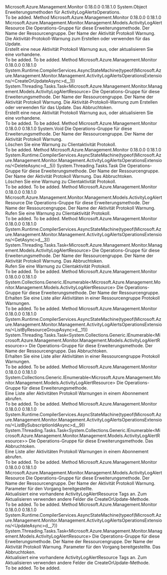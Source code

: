 <Type Name="ActivityLogAlertsOperationsExtensions" FullName="Microsoft.Azure.Management.Monitor.Management.ActivityLogAlertsOperationsExtensions">
  <TypeSignature Language="C#" Value="public static class ActivityLogAlertsOperationsExtensions" />
  <TypeSignature Language="ILAsm" Value=".class public auto ansi abstract sealed beforefieldinit ActivityLogAlertsOperationsExtensions extends System.Object" />
  <TypeSignature Language="DocId" Value="T:Microsoft.Azure.Management.Monitor.Management.ActivityLogAlertsOperationsExtensions" />
  <TypeSignature Language="VB.NET" Value="Public Module ActivityLogAlertsOperationsExtensions" />
  <TypeSignature Language="F#" Value="type ActivityLogAlertsOperationsExtensions = class" />
  <AssemblyInfo>
    <AssemblyName>Microsoft.Azure.Management.Monitor</AssemblyName>
    <AssemblyVersion>0.18.0.0</AssemblyVersion>
    <AssemblyVersion>0.18.1.0</AssemblyVersion>
  </AssemblyInfo>
  <Base>
    <BaseTypeName>System.Object</BaseTypeName>
  </Base>
  <Interfaces />
  <Docs>
    <summary>
            Erweiterungsmethoden für ActivityLogAlertsOperations.
            </summary>
    <remarks>To be added.</remarks>
  </Docs>
  <Members>
    <Member MemberName="CreateOrUpdate">
      <MemberSignature Language="C#" Value="public static Microsoft.Azure.Management.Monitor.Management.Models.ActivityLogAlertResource CreateOrUpdate (this Microsoft.Azure.Management.Monitor.Management.IActivityLogAlertsOperations operations, string resourceGroupName, string activityLogAlertName, Microsoft.Azure.Management.Monitor.Management.Models.ActivityLogAlertResource activityLogAlert);" />
      <MemberSignature Language="ILAsm" Value=".method public static hidebysig class Microsoft.Azure.Management.Monitor.Management.Models.ActivityLogAlertResource CreateOrUpdate(class Microsoft.Azure.Management.Monitor.Management.IActivityLogAlertsOperations operations, string resourceGroupName, string activityLogAlertName, class Microsoft.Azure.Management.Monitor.Management.Models.ActivityLogAlertResource activityLogAlert) cil managed" />
      <MemberSignature Language="DocId" Value="M:Microsoft.Azure.Management.Monitor.Management.ActivityLogAlertsOperationsExtensions.CreateOrUpdate(Microsoft.Azure.Management.Monitor.Management.IActivityLogAlertsOperations,System.String,System.String,Microsoft.Azure.Management.Monitor.Management.Models.ActivityLogAlertResource)" />
      <MemberSignature Language="VB.NET" Value="&lt;Extension()&gt;&#xA;Public Function CreateOrUpdate (operations As IActivityLogAlertsOperations, resourceGroupName As String, activityLogAlertName As String, activityLogAlert As ActivityLogAlertResource) As ActivityLogAlertResource" />
      <MemberSignature Language="F#" Value="static member CreateOrUpdate : Microsoft.Azure.Management.Monitor.Management.IActivityLogAlertsOperations * string * string * Microsoft.Azure.Management.Monitor.Management.Models.ActivityLogAlertResource -&gt; Microsoft.Azure.Management.Monitor.Management.Models.ActivityLogAlertResource" Usage="Microsoft.Azure.Management.Monitor.Management.ActivityLogAlertsOperationsExtensions.CreateOrUpdate (operations, resourceGroupName, activityLogAlertName, activityLogAlert)" />
      <MemberType>Method</MemberType>
      <AssemblyInfo>
        <AssemblyName>Microsoft.Azure.Management.Monitor</AssemblyName>
        <AssemblyVersion>0.18.0.0</AssemblyVersion>
        <AssemblyVersion>0.18.1.0</AssemblyVersion>
      </AssemblyInfo>
      <ReturnValue>
        <ReturnType>Microsoft.Azure.Management.Monitor.Management.Models.ActivityLogAlertResource</ReturnType>
      </ReturnValue>
      <Parameters>
        <Parameter Name="operations" Type="Microsoft.Azure.Management.Monitor.Management.IActivityLogAlertsOperations" RefType="this" />
        <Parameter Name="resourceGroupName" Type="System.String" />
        <Parameter Name="activityLogAlertName" Type="System.String" />
        <Parameter Name="activityLogAlert" Type="Microsoft.Azure.Management.Monitor.Management.Models.ActivityLogAlertResource" />
      </Parameters>
      <Docs>
        <param name="operations">
            Die Operations-Gruppe für diese Erweiterungsmethode.
            </param>
        <param name="resourceGroupName">
            Der Name der Ressourcengruppe.
            </param>
        <param name="activityLogAlertName">
            Der Name der Aktivität Protokoll Warnung.
            </param>
        <param name="activityLogAlert">
            Die Aktivität-Protokoll-Warnung zum Erstellen oder verwenden für das Update.
            </param>
        <summary>
            Erstellt eine neue Aktivität Protokoll Warnung aus, oder aktualisieren Sie eine vorhandene.
            </summary>
        <returns>To be added.</returns>
        <remarks>To be added.</remarks>
      </Docs>
    </Member>
    <Member MemberName="CreateOrUpdateAsync">
      <MemberSignature Language="C#" Value="public static System.Threading.Tasks.Task&lt;Microsoft.Azure.Management.Monitor.Management.Models.ActivityLogAlertResource&gt; CreateOrUpdateAsync (this Microsoft.Azure.Management.Monitor.Management.IActivityLogAlertsOperations operations, string resourceGroupName, string activityLogAlertName, Microsoft.Azure.Management.Monitor.Management.Models.ActivityLogAlertResource activityLogAlert, System.Threading.CancellationToken cancellationToken = null);" />
      <MemberSignature Language="ILAsm" Value=".method public static hidebysig class System.Threading.Tasks.Task`1&lt;class Microsoft.Azure.Management.Monitor.Management.Models.ActivityLogAlertResource&gt; CreateOrUpdateAsync(class Microsoft.Azure.Management.Monitor.Management.IActivityLogAlertsOperations operations, string resourceGroupName, string activityLogAlertName, class Microsoft.Azure.Management.Monitor.Management.Models.ActivityLogAlertResource activityLogAlert, valuetype System.Threading.CancellationToken cancellationToken) cil managed" />
      <MemberSignature Language="DocId" Value="M:Microsoft.Azure.Management.Monitor.Management.ActivityLogAlertsOperationsExtensions.CreateOrUpdateAsync(Microsoft.Azure.Management.Monitor.Management.IActivityLogAlertsOperations,System.String,System.String,Microsoft.Azure.Management.Monitor.Management.Models.ActivityLogAlertResource,System.Threading.CancellationToken)" />
      <MemberSignature Language="F#" Value="static member CreateOrUpdateAsync : Microsoft.Azure.Management.Monitor.Management.IActivityLogAlertsOperations * string * string * Microsoft.Azure.Management.Monitor.Management.Models.ActivityLogAlertResource * System.Threading.CancellationToken -&gt; System.Threading.Tasks.Task&lt;Microsoft.Azure.Management.Monitor.Management.Models.ActivityLogAlertResource&gt;" Usage="Microsoft.Azure.Management.Monitor.Management.ActivityLogAlertsOperationsExtensions.CreateOrUpdateAsync (operations, resourceGroupName, activityLogAlertName, activityLogAlert, cancellationToken)" />
      <MemberType>Method</MemberType>
      <AssemblyInfo>
        <AssemblyName>Microsoft.Azure.Management.Monitor</AssemblyName>
        <AssemblyVersion>0.18.0.0</AssemblyVersion>
        <AssemblyVersion>0.18.1.0</AssemblyVersion>
      </AssemblyInfo>
      <Attributes>
        <Attribute>
          <AttributeName>System.Runtime.CompilerServices.AsyncStateMachine(typeof(Microsoft.Azure.Management.Monitor.Management.ActivityLogAlertsOperationsExtensions/&lt;CreateOrUpdateAsync&gt;d__1))</AttributeName>
        </Attribute>
      </Attributes>
      <ReturnValue>
        <ReturnType>System.Threading.Tasks.Task&lt;Microsoft.Azure.Management.Monitor.Management.Models.ActivityLogAlertResource&gt;</ReturnType>
      </ReturnValue>
      <Parameters>
        <Parameter Name="operations" Type="Microsoft.Azure.Management.Monitor.Management.IActivityLogAlertsOperations" RefType="this" />
        <Parameter Name="resourceGroupName" Type="System.String" />
        <Parameter Name="activityLogAlertName" Type="System.String" />
        <Parameter Name="activityLogAlert" Type="Microsoft.Azure.Management.Monitor.Management.Models.ActivityLogAlertResource" />
        <Parameter Name="cancellationToken" Type="System.Threading.CancellationToken" />
      </Parameters>
      <Docs>
        <param name="operations">
            Die Operations-Gruppe für diese Erweiterungsmethode.
            </param>
        <param name="resourceGroupName">
            Der Name der Ressourcengruppe.
            </param>
        <param name="activityLogAlertName">
            Der Name der Aktivität Protokoll Warnung.
            </param>
        <param name="activityLogAlert">
            Die Aktivität-Protokoll-Warnung zum Erstellen oder verwenden für das Update.
            </param>
        <param name="cancellationToken">
            Das Abbruchtoken.
            </param>
        <summary>
            Erstellt eine neue Aktivität Protokoll Warnung aus, oder aktualisieren Sie eine vorhandene.
            </summary>
        <returns>To be added.</returns>
        <remarks>To be added.</remarks>
      </Docs>
    </Member>
    <Member MemberName="Delete">
      <MemberSignature Language="C#" Value="public static void Delete (this Microsoft.Azure.Management.Monitor.Management.IActivityLogAlertsOperations operations, string resourceGroupName, string activityLogAlertName);" />
      <MemberSignature Language="ILAsm" Value=".method public static hidebysig void Delete(class Microsoft.Azure.Management.Monitor.Management.IActivityLogAlertsOperations operations, string resourceGroupName, string activityLogAlertName) cil managed" />
      <MemberSignature Language="DocId" Value="M:Microsoft.Azure.Management.Monitor.Management.ActivityLogAlertsOperationsExtensions.Delete(Microsoft.Azure.Management.Monitor.Management.IActivityLogAlertsOperations,System.String,System.String)" />
      <MemberSignature Language="VB.NET" Value="&lt;Extension()&gt;&#xA;Public Sub Delete (operations As IActivityLogAlertsOperations, resourceGroupName As String, activityLogAlertName As String)" />
      <MemberSignature Language="F#" Value="static member Delete : Microsoft.Azure.Management.Monitor.Management.IActivityLogAlertsOperations * string * string -&gt; unit" Usage="Microsoft.Azure.Management.Monitor.Management.ActivityLogAlertsOperationsExtensions.Delete (operations, resourceGroupName, activityLogAlertName)" />
      <MemberType>Method</MemberType>
      <AssemblyInfo>
        <AssemblyName>Microsoft.Azure.Management.Monitor</AssemblyName>
        <AssemblyVersion>0.18.0.0</AssemblyVersion>
        <AssemblyVersion>0.18.1.0</AssemblyVersion>
      </AssemblyInfo>
      <ReturnValue>
        <ReturnType>System.Void</ReturnType>
      </ReturnValue>
      <Parameters>
        <Parameter Name="operations" Type="Microsoft.Azure.Management.Monitor.Management.IActivityLogAlertsOperations" RefType="this" />
        <Parameter Name="resourceGroupName" Type="System.String" />
        <Parameter Name="activityLogAlertName" Type="System.String" />
      </Parameters>
      <Docs>
        <param name="operations">
            Die Operations-Gruppe für diese Erweiterungsmethode.
            </param>
        <param name="resourceGroupName">
            Der Name der Ressourcengruppe.
            </param>
        <param name="activityLogAlertName">
            Der Name der Aktivität Protokoll Warnung.
            </param>
        <summary>
            Löschen Sie eine Warnung zu Clientaktivität Protokoll.
            </summary>
        <remarks>To be added.</remarks>
      </Docs>
    </Member>
    <Member MemberName="DeleteAsync">
      <MemberSignature Language="C#" Value="public static System.Threading.Tasks.Task DeleteAsync (this Microsoft.Azure.Management.Monitor.Management.IActivityLogAlertsOperations operations, string resourceGroupName, string activityLogAlertName, System.Threading.CancellationToken cancellationToken = null);" />
      <MemberSignature Language="ILAsm" Value=".method public static hidebysig class System.Threading.Tasks.Task DeleteAsync(class Microsoft.Azure.Management.Monitor.Management.IActivityLogAlertsOperations operations, string resourceGroupName, string activityLogAlertName, valuetype System.Threading.CancellationToken cancellationToken) cil managed" />
      <MemberSignature Language="DocId" Value="M:Microsoft.Azure.Management.Monitor.Management.ActivityLogAlertsOperationsExtensions.DeleteAsync(Microsoft.Azure.Management.Monitor.Management.IActivityLogAlertsOperations,System.String,System.String,System.Threading.CancellationToken)" />
      <MemberSignature Language="F#" Value="static member DeleteAsync : Microsoft.Azure.Management.Monitor.Management.IActivityLogAlertsOperations * string * string * System.Threading.CancellationToken -&gt; System.Threading.Tasks.Task" Usage="Microsoft.Azure.Management.Monitor.Management.ActivityLogAlertsOperationsExtensions.DeleteAsync (operations, resourceGroupName, activityLogAlertName, cancellationToken)" />
      <MemberType>Method</MemberType>
      <AssemblyInfo>
        <AssemblyName>Microsoft.Azure.Management.Monitor</AssemblyName>
        <AssemblyVersion>0.18.0.0</AssemblyVersion>
        <AssemblyVersion>0.18.1.0</AssemblyVersion>
      </AssemblyInfo>
      <Attributes>
        <Attribute>
          <AttributeName>System.Runtime.CompilerServices.AsyncStateMachine(typeof(Microsoft.Azure.Management.Monitor.Management.ActivityLogAlertsOperationsExtensions/&lt;DeleteAsync&gt;d__5))</AttributeName>
        </Attribute>
      </Attributes>
      <ReturnValue>
        <ReturnType>System.Threading.Tasks.Task</ReturnType>
      </ReturnValue>
      <Parameters>
        <Parameter Name="operations" Type="Microsoft.Azure.Management.Monitor.Management.IActivityLogAlertsOperations" RefType="this" />
        <Parameter Name="resourceGroupName" Type="System.String" />
        <Parameter Name="activityLogAlertName" Type="System.String" />
        <Parameter Name="cancellationToken" Type="System.Threading.CancellationToken" />
      </Parameters>
      <Docs>
        <param name="operations">
            Die Operations-Gruppe für diese Erweiterungsmethode.
            </param>
        <param name="resourceGroupName">
            Der Name der Ressourcengruppe.
            </param>
        <param name="activityLogAlertName">
            Der Name der Aktivität Protokoll Warnung.
            </param>
        <param name="cancellationToken">
            Das Abbruchtoken.
            </param>
        <summary>
            Löschen Sie eine Warnung zu Clientaktivität Protokoll.
            </summary>
        <returns>To be added.</returns>
        <remarks>To be added.</remarks>
      </Docs>
    </Member>
    <Member MemberName="Get">
      <MemberSignature Language="C#" Value="public static Microsoft.Azure.Management.Monitor.Management.Models.ActivityLogAlertResource Get (this Microsoft.Azure.Management.Monitor.Management.IActivityLogAlertsOperations operations, string resourceGroupName, string activityLogAlertName);" />
      <MemberSignature Language="ILAsm" Value=".method public static hidebysig class Microsoft.Azure.Management.Monitor.Management.Models.ActivityLogAlertResource Get(class Microsoft.Azure.Management.Monitor.Management.IActivityLogAlertsOperations operations, string resourceGroupName, string activityLogAlertName) cil managed" />
      <MemberSignature Language="DocId" Value="M:Microsoft.Azure.Management.Monitor.Management.ActivityLogAlertsOperationsExtensions.Get(Microsoft.Azure.Management.Monitor.Management.IActivityLogAlertsOperations,System.String,System.String)" />
      <MemberSignature Language="VB.NET" Value="&lt;Extension()&gt;&#xA;Public Function Get (operations As IActivityLogAlertsOperations, resourceGroupName As String, activityLogAlertName As String) As ActivityLogAlertResource" />
      <MemberSignature Language="F#" Value="static member Get : Microsoft.Azure.Management.Monitor.Management.IActivityLogAlertsOperations * string * string -&gt; Microsoft.Azure.Management.Monitor.Management.Models.ActivityLogAlertResource" Usage="Microsoft.Azure.Management.Monitor.Management.ActivityLogAlertsOperationsExtensions.Get (operations, resourceGroupName, activityLogAlertName)" />
      <MemberType>Method</MemberType>
      <AssemblyInfo>
        <AssemblyName>Microsoft.Azure.Management.Monitor</AssemblyName>
        <AssemblyVersion>0.18.0.0</AssemblyVersion>
        <AssemblyVersion>0.18.1.0</AssemblyVersion>
      </AssemblyInfo>
      <ReturnValue>
        <ReturnType>Microsoft.Azure.Management.Monitor.Management.Models.ActivityLogAlertResource</ReturnType>
      </ReturnValue>
      <Parameters>
        <Parameter Name="operations" Type="Microsoft.Azure.Management.Monitor.Management.IActivityLogAlertsOperations" RefType="this" />
        <Parameter Name="resourceGroupName" Type="System.String" />
        <Parameter Name="activityLogAlertName" Type="System.String" />
      </Parameters>
      <Docs>
        <param name="operations">
            Die Operations-Gruppe für diese Erweiterungsmethode.
            </param>
        <param name="resourceGroupName">
            Der Name der Ressourcengruppe.
            </param>
        <param name="activityLogAlertName">
            Der Name der Aktivität Protokoll Warnung.
            </param>
        <summary>
            Rufen Sie eine Warnung zu Clientaktivität Protokoll.
            </summary>
        <returns>To be added.</returns>
        <remarks>To be added.</remarks>
      </Docs>
    </Member>
    <Member MemberName="GetAsync">
      <MemberSignature Language="C#" Value="public static System.Threading.Tasks.Task&lt;Microsoft.Azure.Management.Monitor.Management.Models.ActivityLogAlertResource&gt; GetAsync (this Microsoft.Azure.Management.Monitor.Management.IActivityLogAlertsOperations operations, string resourceGroupName, string activityLogAlertName, System.Threading.CancellationToken cancellationToken = null);" />
      <MemberSignature Language="ILAsm" Value=".method public static hidebysig class System.Threading.Tasks.Task`1&lt;class Microsoft.Azure.Management.Monitor.Management.Models.ActivityLogAlertResource&gt; GetAsync(class Microsoft.Azure.Management.Monitor.Management.IActivityLogAlertsOperations operations, string resourceGroupName, string activityLogAlertName, valuetype System.Threading.CancellationToken cancellationToken) cil managed" />
      <MemberSignature Language="DocId" Value="M:Microsoft.Azure.Management.Monitor.Management.ActivityLogAlertsOperationsExtensions.GetAsync(Microsoft.Azure.Management.Monitor.Management.IActivityLogAlertsOperations,System.String,System.String,System.Threading.CancellationToken)" />
      <MemberSignature Language="F#" Value="static member GetAsync : Microsoft.Azure.Management.Monitor.Management.IActivityLogAlertsOperations * string * string * System.Threading.CancellationToken -&gt; System.Threading.Tasks.Task&lt;Microsoft.Azure.Management.Monitor.Management.Models.ActivityLogAlertResource&gt;" Usage="Microsoft.Azure.Management.Monitor.Management.ActivityLogAlertsOperationsExtensions.GetAsync (operations, resourceGroupName, activityLogAlertName, cancellationToken)" />
      <MemberType>Method</MemberType>
      <AssemblyInfo>
        <AssemblyName>Microsoft.Azure.Management.Monitor</AssemblyName>
        <AssemblyVersion>0.18.0.0</AssemblyVersion>
        <AssemblyVersion>0.18.1.0</AssemblyVersion>
      </AssemblyInfo>
      <Attributes>
        <Attribute>
          <AttributeName>System.Runtime.CompilerServices.AsyncStateMachine(typeof(Microsoft.Azure.Management.Monitor.Management.ActivityLogAlertsOperationsExtensions/&lt;GetAsync&gt;d__3))</AttributeName>
        </Attribute>
      </Attributes>
      <ReturnValue>
        <ReturnType>System.Threading.Tasks.Task&lt;Microsoft.Azure.Management.Monitor.Management.Models.ActivityLogAlertResource&gt;</ReturnType>
      </ReturnValue>
      <Parameters>
        <Parameter Name="operations" Type="Microsoft.Azure.Management.Monitor.Management.IActivityLogAlertsOperations" RefType="this" />
        <Parameter Name="resourceGroupName" Type="System.String" />
        <Parameter Name="activityLogAlertName" Type="System.String" />
        <Parameter Name="cancellationToken" Type="System.Threading.CancellationToken" />
      </Parameters>
      <Docs>
        <param name="operations">
            Die Operations-Gruppe für diese Erweiterungsmethode.
            </param>
        <param name="resourceGroupName">
            Der Name der Ressourcengruppe.
            </param>
        <param name="activityLogAlertName">
            Der Name der Aktivität Protokoll Warnung.
            </param>
        <param name="cancellationToken">
            Das Abbruchtoken.
            </param>
        <summary>
            Rufen Sie eine Warnung zu Clientaktivität Protokoll.
            </summary>
        <returns>To be added.</returns>
        <remarks>To be added.</remarks>
      </Docs>
    </Member>
    <Member MemberName="ListByResourceGroup">
      <MemberSignature Language="C#" Value="public static System.Collections.Generic.IEnumerable&lt;Microsoft.Azure.Management.Monitor.Management.Models.ActivityLogAlertResource&gt; ListByResourceGroup (this Microsoft.Azure.Management.Monitor.Management.IActivityLogAlertsOperations operations, string resourceGroupName);" />
      <MemberSignature Language="ILAsm" Value=".method public static hidebysig class System.Collections.Generic.IEnumerable`1&lt;class Microsoft.Azure.Management.Monitor.Management.Models.ActivityLogAlertResource&gt; ListByResourceGroup(class Microsoft.Azure.Management.Monitor.Management.IActivityLogAlertsOperations operations, string resourceGroupName) cil managed" />
      <MemberSignature Language="DocId" Value="M:Microsoft.Azure.Management.Monitor.Management.ActivityLogAlertsOperationsExtensions.ListByResourceGroup(Microsoft.Azure.Management.Monitor.Management.IActivityLogAlertsOperations,System.String)" />
      <MemberSignature Language="VB.NET" Value="&lt;Extension()&gt;&#xA;Public Function ListByResourceGroup (operations As IActivityLogAlertsOperations, resourceGroupName As String) As IEnumerable(Of ActivityLogAlertResource)" />
      <MemberSignature Language="F#" Value="static member ListByResourceGroup : Microsoft.Azure.Management.Monitor.Management.IActivityLogAlertsOperations * string -&gt; seq&lt;Microsoft.Azure.Management.Monitor.Management.Models.ActivityLogAlertResource&gt;" Usage="Microsoft.Azure.Management.Monitor.Management.ActivityLogAlertsOperationsExtensions.ListByResourceGroup (operations, resourceGroupName)" />
      <MemberType>Method</MemberType>
      <AssemblyInfo>
        <AssemblyName>Microsoft.Azure.Management.Monitor</AssemblyName>
        <AssemblyVersion>0.18.0.0</AssemblyVersion>
        <AssemblyVersion>0.18.1.0</AssemblyVersion>
      </AssemblyInfo>
      <ReturnValue>
        <ReturnType>System.Collections.Generic.IEnumerable&lt;Microsoft.Azure.Management.Monitor.Management.Models.ActivityLogAlertResource&gt;</ReturnType>
      </ReturnValue>
      <Parameters>
        <Parameter Name="operations" Type="Microsoft.Azure.Management.Monitor.Management.IActivityLogAlertsOperations" RefType="this" />
        <Parameter Name="resourceGroupName" Type="System.String" />
      </Parameters>
      <Docs>
        <param name="operations">
            Die Operations-Gruppe für diese Erweiterungsmethode.
            </param>
        <param name="resourceGroupName">
            Der Name der Ressourcengruppe.
            </param>
        <summary>
            Erhalten Sie eine Liste aller Aktivitäten in einer Ressourcengruppe Protokoll Warnungen.
            </summary>
        <returns>To be added.</returns>
        <remarks>To be added.</remarks>
      </Docs>
    </Member>
    <Member MemberName="ListByResourceGroupAsync">
      <MemberSignature Language="C#" Value="public static System.Threading.Tasks.Task&lt;System.Collections.Generic.IEnumerable&lt;Microsoft.Azure.Management.Monitor.Management.Models.ActivityLogAlertResource&gt;&gt; ListByResourceGroupAsync (this Microsoft.Azure.Management.Monitor.Management.IActivityLogAlertsOperations operations, string resourceGroupName, System.Threading.CancellationToken cancellationToken = null);" />
      <MemberSignature Language="ILAsm" Value=".method public static hidebysig class System.Threading.Tasks.Task`1&lt;class System.Collections.Generic.IEnumerable`1&lt;class Microsoft.Azure.Management.Monitor.Management.Models.ActivityLogAlertResource&gt;&gt; ListByResourceGroupAsync(class Microsoft.Azure.Management.Monitor.Management.IActivityLogAlertsOperations operations, string resourceGroupName, valuetype System.Threading.CancellationToken cancellationToken) cil managed" />
      <MemberSignature Language="DocId" Value="M:Microsoft.Azure.Management.Monitor.Management.ActivityLogAlertsOperationsExtensions.ListByResourceGroupAsync(Microsoft.Azure.Management.Monitor.Management.IActivityLogAlertsOperations,System.String,System.Threading.CancellationToken)" />
      <MemberSignature Language="F#" Value="static member ListByResourceGroupAsync : Microsoft.Azure.Management.Monitor.Management.IActivityLogAlertsOperations * string * System.Threading.CancellationToken -&gt; System.Threading.Tasks.Task&lt;seq&lt;Microsoft.Azure.Management.Monitor.Management.Models.ActivityLogAlertResource&gt;&gt;" Usage="Microsoft.Azure.Management.Monitor.Management.ActivityLogAlertsOperationsExtensions.ListByResourceGroupAsync (operations, resourceGroupName, cancellationToken)" />
      <MemberType>Method</MemberType>
      <AssemblyInfo>
        <AssemblyName>Microsoft.Azure.Management.Monitor</AssemblyName>
        <AssemblyVersion>0.18.0.0</AssemblyVersion>
        <AssemblyVersion>0.18.1.0</AssemblyVersion>
      </AssemblyInfo>
      <Attributes>
        <Attribute>
          <AttributeName>System.Runtime.CompilerServices.AsyncStateMachine(typeof(Microsoft.Azure.Management.Monitor.Management.ActivityLogAlertsOperationsExtensions/&lt;ListByResourceGroupAsync&gt;d__11))</AttributeName>
        </Attribute>
      </Attributes>
      <ReturnValue>
        <ReturnType>System.Threading.Tasks.Task&lt;System.Collections.Generic.IEnumerable&lt;Microsoft.Azure.Management.Monitor.Management.Models.ActivityLogAlertResource&gt;&gt;</ReturnType>
      </ReturnValue>
      <Parameters>
        <Parameter Name="operations" Type="Microsoft.Azure.Management.Monitor.Management.IActivityLogAlertsOperations" RefType="this" />
        <Parameter Name="resourceGroupName" Type="System.String" />
        <Parameter Name="cancellationToken" Type="System.Threading.CancellationToken" />
      </Parameters>
      <Docs>
        <param name="operations">
            Die Operations-Gruppe für diese Erweiterungsmethode.
            </param>
        <param name="resourceGroupName">
            Der Name der Ressourcengruppe.
            </param>
        <param name="cancellationToken">
            Das Abbruchtoken.
            </param>
        <summary>
            Erhalten Sie eine Liste aller Aktivitäten in einer Ressourcengruppe Protokoll Warnungen.
            </summary>
        <returns>To be added.</returns>
        <remarks>To be added.</remarks>
      </Docs>
    </Member>
    <Member MemberName="ListBySubscriptionId">
      <MemberSignature Language="C#" Value="public static System.Collections.Generic.IEnumerable&lt;Microsoft.Azure.Management.Monitor.Management.Models.ActivityLogAlertResource&gt; ListBySubscriptionId (this Microsoft.Azure.Management.Monitor.Management.IActivityLogAlertsOperations operations);" />
      <MemberSignature Language="ILAsm" Value=".method public static hidebysig class System.Collections.Generic.IEnumerable`1&lt;class Microsoft.Azure.Management.Monitor.Management.Models.ActivityLogAlertResource&gt; ListBySubscriptionId(class Microsoft.Azure.Management.Monitor.Management.IActivityLogAlertsOperations operations) cil managed" />
      <MemberSignature Language="DocId" Value="M:Microsoft.Azure.Management.Monitor.Management.ActivityLogAlertsOperationsExtensions.ListBySubscriptionId(Microsoft.Azure.Management.Monitor.Management.IActivityLogAlertsOperations)" />
      <MemberSignature Language="VB.NET" Value="&lt;Extension()&gt;&#xA;Public Function ListBySubscriptionId (operations As IActivityLogAlertsOperations) As IEnumerable(Of ActivityLogAlertResource)" />
      <MemberSignature Language="F#" Value="static member ListBySubscriptionId : Microsoft.Azure.Management.Monitor.Management.IActivityLogAlertsOperations -&gt; seq&lt;Microsoft.Azure.Management.Monitor.Management.Models.ActivityLogAlertResource&gt;" Usage="Microsoft.Azure.Management.Monitor.Management.ActivityLogAlertsOperationsExtensions.ListBySubscriptionId operations" />
      <MemberType>Method</MemberType>
      <AssemblyInfo>
        <AssemblyName>Microsoft.Azure.Management.Monitor</AssemblyName>
        <AssemblyVersion>0.18.0.0</AssemblyVersion>
        <AssemblyVersion>0.18.1.0</AssemblyVersion>
      </AssemblyInfo>
      <ReturnValue>
        <ReturnType>System.Collections.Generic.IEnumerable&lt;Microsoft.Azure.Management.Monitor.Management.Models.ActivityLogAlertResource&gt;</ReturnType>
      </ReturnValue>
      <Parameters>
        <Parameter Name="operations" Type="Microsoft.Azure.Management.Monitor.Management.IActivityLogAlertsOperations" RefType="this" />
      </Parameters>
      <Docs>
        <param name="operations">
            Die Operations-Gruppe für diese Erweiterungsmethode.
            </param>
        <summary>
            Eine Liste aller Aktivitäten Protokoll Warnungen in einem Abonnement abrufen.
            </summary>
        <returns>To be added.</returns>
        <remarks>To be added.</remarks>
      </Docs>
    </Member>
    <Member MemberName="ListBySubscriptionIdAsync">
      <MemberSignature Language="C#" Value="public static System.Threading.Tasks.Task&lt;System.Collections.Generic.IEnumerable&lt;Microsoft.Azure.Management.Monitor.Management.Models.ActivityLogAlertResource&gt;&gt; ListBySubscriptionIdAsync (this Microsoft.Azure.Management.Monitor.Management.IActivityLogAlertsOperations operations, System.Threading.CancellationToken cancellationToken = null);" />
      <MemberSignature Language="ILAsm" Value=".method public static hidebysig class System.Threading.Tasks.Task`1&lt;class System.Collections.Generic.IEnumerable`1&lt;class Microsoft.Azure.Management.Monitor.Management.Models.ActivityLogAlertResource&gt;&gt; ListBySubscriptionIdAsync(class Microsoft.Azure.Management.Monitor.Management.IActivityLogAlertsOperations operations, valuetype System.Threading.CancellationToken cancellationToken) cil managed" />
      <MemberSignature Language="DocId" Value="M:Microsoft.Azure.Management.Monitor.Management.ActivityLogAlertsOperationsExtensions.ListBySubscriptionIdAsync(Microsoft.Azure.Management.Monitor.Management.IActivityLogAlertsOperations,System.Threading.CancellationToken)" />
      <MemberSignature Language="F#" Value="static member ListBySubscriptionIdAsync : Microsoft.Azure.Management.Monitor.Management.IActivityLogAlertsOperations * System.Threading.CancellationToken -&gt; System.Threading.Tasks.Task&lt;seq&lt;Microsoft.Azure.Management.Monitor.Management.Models.ActivityLogAlertResource&gt;&gt;" Usage="Microsoft.Azure.Management.Monitor.Management.ActivityLogAlertsOperationsExtensions.ListBySubscriptionIdAsync (operations, cancellationToken)" />
      <MemberType>Method</MemberType>
      <AssemblyInfo>
        <AssemblyName>Microsoft.Azure.Management.Monitor</AssemblyName>
        <AssemblyVersion>0.18.0.0</AssemblyVersion>
        <AssemblyVersion>0.18.1.0</AssemblyVersion>
      </AssemblyInfo>
      <Attributes>
        <Attribute>
          <AttributeName>System.Runtime.CompilerServices.AsyncStateMachine(typeof(Microsoft.Azure.Management.Monitor.Management.ActivityLogAlertsOperationsExtensions/&lt;ListBySubscriptionIdAsync&gt;d__9))</AttributeName>
        </Attribute>
      </Attributes>
      <ReturnValue>
        <ReturnType>System.Threading.Tasks.Task&lt;System.Collections.Generic.IEnumerable&lt;Microsoft.Azure.Management.Monitor.Management.Models.ActivityLogAlertResource&gt;&gt;</ReturnType>
      </ReturnValue>
      <Parameters>
        <Parameter Name="operations" Type="Microsoft.Azure.Management.Monitor.Management.IActivityLogAlertsOperations" RefType="this" />
        <Parameter Name="cancellationToken" Type="System.Threading.CancellationToken" />
      </Parameters>
      <Docs>
        <param name="operations">
            Die Operations-Gruppe für diese Erweiterungsmethode.
            </param>
        <param name="cancellationToken">
            Das Abbruchtoken.
            </param>
        <summary>
            Eine Liste aller Aktivitäten Protokoll Warnungen in einem Abonnement abrufen.
            </summary>
        <returns>To be added.</returns>
        <remarks>To be added.</remarks>
      </Docs>
    </Member>
    <Member MemberName="Update">
      <MemberSignature Language="C#" Value="public static Microsoft.Azure.Management.Monitor.Management.Models.ActivityLogAlertResource Update (this Microsoft.Azure.Management.Monitor.Management.IActivityLogAlertsOperations operations, string resourceGroupName, string activityLogAlertName, Microsoft.Azure.Management.Monitor.Management.Models.ActivityLogAlertPatchBody activityLogAlertPatch);" />
      <MemberSignature Language="ILAsm" Value=".method public static hidebysig class Microsoft.Azure.Management.Monitor.Management.Models.ActivityLogAlertResource Update(class Microsoft.Azure.Management.Monitor.Management.IActivityLogAlertsOperations operations, string resourceGroupName, string activityLogAlertName, class Microsoft.Azure.Management.Monitor.Management.Models.ActivityLogAlertPatchBody activityLogAlertPatch) cil managed" />
      <MemberSignature Language="DocId" Value="M:Microsoft.Azure.Management.Monitor.Management.ActivityLogAlertsOperationsExtensions.Update(Microsoft.Azure.Management.Monitor.Management.IActivityLogAlertsOperations,System.String,System.String,Microsoft.Azure.Management.Monitor.Management.Models.ActivityLogAlertPatchBody)" />
      <MemberSignature Language="VB.NET" Value="&lt;Extension()&gt;&#xA;Public Function Update (operations As IActivityLogAlertsOperations, resourceGroupName As String, activityLogAlertName As String, activityLogAlertPatch As ActivityLogAlertPatchBody) As ActivityLogAlertResource" />
      <MemberSignature Language="F#" Value="static member Update : Microsoft.Azure.Management.Monitor.Management.IActivityLogAlertsOperations * string * string * Microsoft.Azure.Management.Monitor.Management.Models.ActivityLogAlertPatchBody -&gt; Microsoft.Azure.Management.Monitor.Management.Models.ActivityLogAlertResource" Usage="Microsoft.Azure.Management.Monitor.Management.ActivityLogAlertsOperationsExtensions.Update (operations, resourceGroupName, activityLogAlertName, activityLogAlertPatch)" />
      <MemberType>Method</MemberType>
      <AssemblyInfo>
        <AssemblyName>Microsoft.Azure.Management.Monitor</AssemblyName>
        <AssemblyVersion>0.18.0.0</AssemblyVersion>
        <AssemblyVersion>0.18.1.0</AssemblyVersion>
      </AssemblyInfo>
      <ReturnValue>
        <ReturnType>Microsoft.Azure.Management.Monitor.Management.Models.ActivityLogAlertResource</ReturnType>
      </ReturnValue>
      <Parameters>
        <Parameter Name="operations" Type="Microsoft.Azure.Management.Monitor.Management.IActivityLogAlertsOperations" RefType="this" />
        <Parameter Name="resourceGroupName" Type="System.String" />
        <Parameter Name="activityLogAlertName" Type="System.String" />
        <Parameter Name="activityLogAlertPatch" Type="Microsoft.Azure.Management.Monitor.Management.Models.ActivityLogAlertPatchBody" />
      </Parameters>
      <Docs>
        <param name="operations">
            Die Operations-Gruppe für diese Erweiterungsmethode.
            </param>
        <param name="resourceGroupName">
            Der Name der Ressourcengruppe.
            </param>
        <param name="activityLogAlertName">
            Der Name der Aktivität Protokoll Warnung.
            </param>
        <param name="activityLogAlertPatch">
            Parameter für den Vorgang bereitgestellte.
            </param>
        <summary>
            Aktualisiert eine vorhandene ActivityLogAlertResource Tags an. Zum Aktualisieren verwenden andere Felder die CreateOrUpdate-Methode.
            </summary>
        <returns>To be added.</returns>
        <remarks>To be added.</remarks>
      </Docs>
    </Member>
    <Member MemberName="UpdateAsync">
      <MemberSignature Language="C#" Value="public static System.Threading.Tasks.Task&lt;Microsoft.Azure.Management.Monitor.Management.Models.ActivityLogAlertResource&gt; UpdateAsync (this Microsoft.Azure.Management.Monitor.Management.IActivityLogAlertsOperations operations, string resourceGroupName, string activityLogAlertName, Microsoft.Azure.Management.Monitor.Management.Models.ActivityLogAlertPatchBody activityLogAlertPatch, System.Threading.CancellationToken cancellationToken = null);" />
      <MemberSignature Language="ILAsm" Value=".method public static hidebysig class System.Threading.Tasks.Task`1&lt;class Microsoft.Azure.Management.Monitor.Management.Models.ActivityLogAlertResource&gt; UpdateAsync(class Microsoft.Azure.Management.Monitor.Management.IActivityLogAlertsOperations operations, string resourceGroupName, string activityLogAlertName, class Microsoft.Azure.Management.Monitor.Management.Models.ActivityLogAlertPatchBody activityLogAlertPatch, valuetype System.Threading.CancellationToken cancellationToken) cil managed" />
      <MemberSignature Language="DocId" Value="M:Microsoft.Azure.Management.Monitor.Management.ActivityLogAlertsOperationsExtensions.UpdateAsync(Microsoft.Azure.Management.Monitor.Management.IActivityLogAlertsOperations,System.String,System.String,Microsoft.Azure.Management.Monitor.Management.Models.ActivityLogAlertPatchBody,System.Threading.CancellationToken)" />
      <MemberSignature Language="F#" Value="static member UpdateAsync : Microsoft.Azure.Management.Monitor.Management.IActivityLogAlertsOperations * string * string * Microsoft.Azure.Management.Monitor.Management.Models.ActivityLogAlertPatchBody * System.Threading.CancellationToken -&gt; System.Threading.Tasks.Task&lt;Microsoft.Azure.Management.Monitor.Management.Models.ActivityLogAlertResource&gt;" Usage="Microsoft.Azure.Management.Monitor.Management.ActivityLogAlertsOperationsExtensions.UpdateAsync (operations, resourceGroupName, activityLogAlertName, activityLogAlertPatch, cancellationToken)" />
      <MemberType>Method</MemberType>
      <AssemblyInfo>
        <AssemblyName>Microsoft.Azure.Management.Monitor</AssemblyName>
        <AssemblyVersion>0.18.0.0</AssemblyVersion>
        <AssemblyVersion>0.18.1.0</AssemblyVersion>
      </AssemblyInfo>
      <Attributes>
        <Attribute>
          <AttributeName>System.Runtime.CompilerServices.AsyncStateMachine(typeof(Microsoft.Azure.Management.Monitor.Management.ActivityLogAlertsOperationsExtensions/&lt;UpdateAsync&gt;d__7))</AttributeName>
        </Attribute>
      </Attributes>
      <ReturnValue>
        <ReturnType>System.Threading.Tasks.Task&lt;Microsoft.Azure.Management.Monitor.Management.Models.ActivityLogAlertResource&gt;</ReturnType>
      </ReturnValue>
      <Parameters>
        <Parameter Name="operations" Type="Microsoft.Azure.Management.Monitor.Management.IActivityLogAlertsOperations" RefType="this" />
        <Parameter Name="resourceGroupName" Type="System.String" />
        <Parameter Name="activityLogAlertName" Type="System.String" />
        <Parameter Name="activityLogAlertPatch" Type="Microsoft.Azure.Management.Monitor.Management.Models.ActivityLogAlertPatchBody" />
        <Parameter Name="cancellationToken" Type="System.Threading.CancellationToken" />
      </Parameters>
      <Docs>
        <param name="operations">
            Die Operations-Gruppe für diese Erweiterungsmethode.
            </param>
        <param name="resourceGroupName">
            Der Name der Ressourcengruppe.
            </param>
        <param name="activityLogAlertName">
            Der Name der Aktivität Protokoll Warnung.
            </param>
        <param name="activityLogAlertPatch">
            Parameter für den Vorgang bereitgestellte.
            </param>
        <param name="cancellationToken">
            Das Abbruchtoken.
            </param>
        <summary>
            Aktualisiert eine vorhandene ActivityLogAlertResource Tags an. Zum Aktualisieren verwenden andere Felder die CreateOrUpdate-Methode.
            </summary>
        <returns>To be added.</returns>
        <remarks>To be added.</remarks>
      </Docs>
    </Member>
  </Members>
</Type>